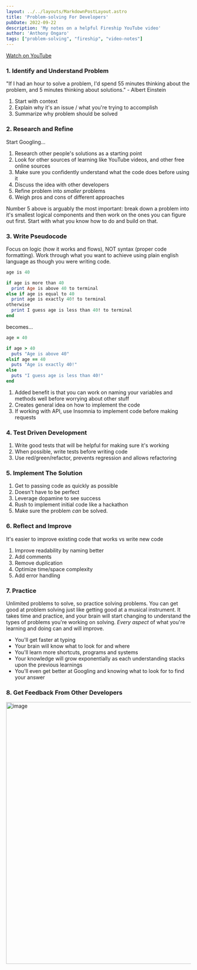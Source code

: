 ```yaml
---
layout: ../../layouts/MarkdownPostLayout.astro
title: 'Problem-solving For Developers'
pubDate: 2022-09-22
description: 'My notes on a helpful Fireship YouTube video'
author: 'Anthony Ongaro'
tags: ["problem-solving", "fireship", "video-notes"]
---
```

[Watch on YouTube](https://www.youtube.com/watch?v=UFc-RPbq8kg)

### 1. Identify and Understand Problem

"If I had an hour to solve a problem, I'd spend 55 minutes thinking about the problem, and 5 minutes thinking about solutions." - Albert Einstein

 1. Start with context
 2. Explain why it's an issue / what you're trying to accomplish
 3. Summarize why problem should be solved

### 2. Research and Refine

Start Googling...

 1. Research other people's solutions as a starting point
 2. Look for other sources of learning like YouTube videos, and other free online sources
 3. Make sure you confidently understand what the code does before using it
 4. Discuss the idea with other developers
 5. Refine problem into *smaller* problems
 6. Weigh pros and cons of different approaches

Number 5 above is arguably the most important: break down a problem into it's smallest logical components and then work on the ones you can figure out first. Start with what you know how to do and build on that.

### 3. Write Pseudocode

Focus on logic (how it works and flows), NOT syntax (proper code formatting). Work through what you want to achieve using plain english language as though you were writing code.

```ruby
age is 40

if age is more than 40
  print Age is above 40 to terminal
else if age is equal to 40
  print age is exactly 40! to terminal
otherwise
  print I guess age is less than 40! to terminal
end
```

becomes...

```ruby
age = 40

if age > 40
  puts "Age is above 40"
elsif age == 40
  puts "Age is exactly 40!"
else
  puts "I guess age is less than 40!"
end
```

 1. Added benefit is that you can work on naming your variables and methods well before worrying about other stuff
 2. Creates general idea on how to implement the code
 3. If working with API, use Insomnia to implement code before making requests

### 4. Test Driven Development

 1. Write good tests that will be helpful for making sure it's working
 2. When possible, write tests before writing code
 3. Use red/green/refactor, prevents regression and allows refactoring

### 5. Implement The Solution

 1. Get to passing code as quickly as possible
 2. Doesn't have to be perfect
 3. Leverage dopamine to see success
 4. Rush to implement initial code like a hackathon
 5. Make sure the problem *can* be solved.

### 6. Reflect and Improve

It's easier to improve existing code that works vs write new code

 1. Improve readability by naming better
 2. Add comments
 3. Remove duplication
 4. Optimize time/space  complexity
 5. Add error handling

### 7. Practice

Unlimited problems to solve, so practice solving problems. You can get good at problem solving just like getting good at a musical instrument. It takes time and practice, and your brain will start changing to understand the types of problems you're working on solving. *Every aspect* of what you're learning and doing can and will improve.

- You'll get faster at typing
- Your brain will know what to look for and where
- You'll learn more shortcuts, programs and systems
- Your knowledge will grow exponentially as each understanding stacks upon the previous learnings
- You'll even get better at Googling and knowing what to look for to find your answer

### 8. Get Feedback From Other Developers

<img width="712" alt="image" src="https://user-images.githubusercontent.com/43623494/190416953-b15806af-9929-4b42-b5ab-c23075175098.png">
